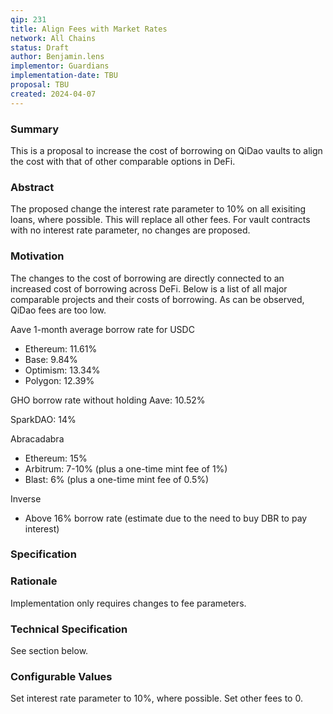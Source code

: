 ```yaml
---
qip: 231
title: Align Fees with Market Rates
network: All Chains
status: Draft
author: Benjamin.lens
implementor: Guardians
implementation-date: TBU
proposal: TBU
created: 2024-04-07
---
```


### Summary

This is a proposal to increase the cost of borrowing on QiDao vaults to align the cost with that of other comparable options in DeFi.

### Abstract

The proposed change the interest rate parameter to 10% on all exisiting loans, where possible. This will replace all other fees. For vault contracts with no interest rate parameter, no changes are proposed.

### Motivation

The changes to the cost of borrowing are directly connected to an increased cost of borrowing across DeFi. Below is a list of all major comparable projects and their costs of borrowing. As can be observed, QiDao fees are too low.

Aave 1-month average borrow rate for USDC

* Ethereum: 11.61%
* Base: 9.84%
* Optimism: 13.34%
* Polygon: 12.39%

GHO borrow rate without holding Aave: 10.52%

SparkDAO: 14%

Abracadabra
* Ethereum: 15%
* Arbitrum: 7-10% (plus a one-time mint fee of 1%)
* Blast: 6% (plus a one-time mint fee of 0.5%)

Inverse
* Above 16% borrow rate (estimate due to the need to buy DBR to pay interest)

### Specification

### Rationale

Implementation only requires changes to fee parameters. 

### Technical Specification

See section below.

### Configurable Values

Set interest rate parameter to 10%, where possible. Set other fees to 0.
